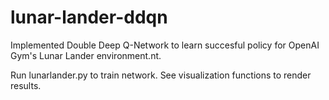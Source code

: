 # lunar-lander-ddqn
Implemented Double Deep Q-Network to learn succesful policy for OpenAI Gym's Lunar Lander environment.nt.

Run lunarlander.py to train network. See visualization functions to render results.
